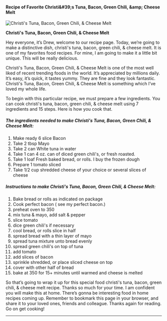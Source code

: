             

#### Recipe of Favorite Christi&amp;#39;s Tuna, Bacon, Green Chili, &amp;amp; Cheese Melt

![Christi's Tuna, Bacon, Green Chili, &amp; Cheese Melt](https://img-global.cpcdn.com/recipes/6056529610407936/751x532cq70/christis-tuna-bacon-green-chili-cheese-melt-recipe-main-photo.jpg)

**Christi's Tuna, Bacon, Green Chili, &amp; Cheese Melt**

Hey everyone, it’s Drew, welcome to our recipe page. Today, we’re going to make a distinctive dish, christi's tuna, bacon, green chili, & cheese melt. It is one of my favorites food recipes. For mine, I am going to make it a little bit unique. This will be really delicious.

Christi's Tuna, Bacon, Green Chili, & Cheese Melt is one of the most well liked of recent trending foods in the world. It’s appreciated by millions daily. It’s easy, it’s quick, it tastes yummy. They are fine and they look fantastic. Christi's Tuna, Bacon, Green Chili, & Cheese Melt is something which I’ve loved my whole life.

To begin with this particular recipe, we must prepare a few ingredients. You can cook christi's tuna, bacon, green chili, & cheese melt using 7 ingredients and 15 steps. Here is how you cook that.

##### The ingredients needed to make Christi's Tuna, Bacon, Green Chili, & Cheese Melt:

1.  Make ready 6 slice Bacon
2.  Take 2 tbsp Mayo
3.  Take 2 can White tuna in water
4.  Take 1 can 4 oz. can of diced green chili's, or fresh roasted.
5.  Take 1 loaf Fresh baked bread, or rolls. I buy the frozen dough
6.  Prepare 1 tomato sliced
7.  Take 1/2 cup shredded cheese of your choice or several slices of cheese

##### Instructions to make Christi's Tuna, Bacon, Green Chili, & Cheese Melt:

1.  Bake bread or rolls as indicated on package
2.  Cook perfect bacon ( see my perfect bacon.)
3.  preheat oven to 350
4.  mix tuna & mayo, add salt & pepper
5.  slice tomato
6.  dice green chili's if necessary
7.  cool bread, or rolls slice in half
8.  spread bread with a thin layer of mayo
9.  spread tuna mixture unto bread evenly
10.  spread green chili's on top of tuna
11.  add tomato
12.  add slices of bacon
13.  sprinkle shredded, or place sliced cheese on top
14.  cover with other half of bread
15.  bake at 350 for 15+ minutes until warmed and cheese is melted

So that’s going to wrap it up for this special food christi's tuna, bacon, green chili, & cheese melt recipe. Thanks so much for your time. I am confident you will make this at home. There’s gonna be interesting food in home recipes coming up. Remember to bookmark this page in your browser, and share it to your loved ones, friends and colleague. Thanks again for reading. Go on get cooking!

* * *